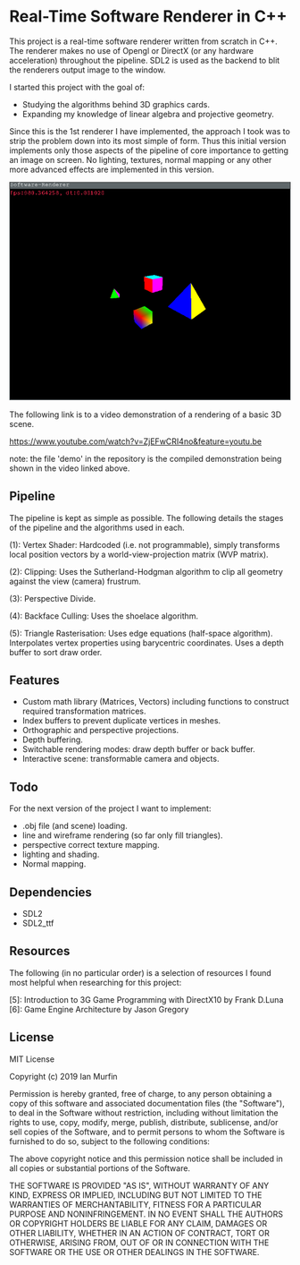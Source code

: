 # Real-Time Software Renderer in C++

This project is a real-time software renderer written from scratch in C++. The 
renderer makes no use of Opengl or DirectX (or any hardware acceleration) 
throughout the pipeline. SDL2 is used as the backend to blit the renderers 
output image to the window.

I started this project with the goal of:

- Studying the algorithms behind 3D graphics cards.
- Expanding my knowledge of linear algebra and projective geometry.

Since this is the 1st renderer I have implemented, the approach I took was to 
strip the problem down into its most simple of form. Thus this initial version 
implements only those aspects of the pipeline of core importance to getting an 
image on screen. No lighting, textures, normal mapping or any other more 
advanced effects are implemented in this version.

![scene capture](img/capture.png)

The following link is to a video demonstration of a rendering of a basic 3D 
scene.

https://www.youtube.com/watch?v=ZjEFwCRI4no&feature=youtu.be

note: the file 'demo' in the repository is the compiled demonstration being 
shown in the video linked above.

## Pipeline

The pipeline is kept as simple as possible. The following details the stages of
the pipeline and the algorithms used in each.

(1): Vertex Shader: Hardcoded (i.e. not programmable), simply transforms local 
  position vectors by a world-view-projection matrix (WVP matrix).

(2): Clipping: Uses the Sutherland-Hodgman algorithm to clip all geometry 
  against the view (camera) frustrum.

(3): Perspective Divide.

(4): Backface Culling: Uses the shoelace algorithm.

(5): Triangle Rasterisation: Uses edge equations (half-space algorithm). 
  Interpolates vertex properties using barycentric coordinates. Uses a depth
  buffer to sort draw order.

## Features

- Custom math library (Matrices, Vectors) including functions to construct 
  required transformation matrices.
- Index buffers to prevent duplicate vertices in meshes.
- Orthographic and perspective projections.
- Depth buffering.
- Switchable rendering modes: draw depth buffer or back buffer.
- Interactive scene: transformable camera and objects.

## Todo

For the next version of the project I want to implement:

- .obj file (and scene) loading.
- line and wireframe rendering (so far only fill triangles).
- perspective correct texture mapping.
- lighting and shading.
- Normal mapping.

## Dependencies

- SDL2
- SDL2_ttf

## Resources

The following (in no particular order) is a selection of resources I found most 
helpful when researching for this project:

[1]: http://www.cs.bath.ac.uk/~pjw/NOTES/75-ACG/ch6-projective.pdf
[2]: https://www.uni-obuda.hu/journal/Mileff_Nehez_Dudra_63.pdf
[3]: http://citeseerx.ist.psu.edu/viewdoc/download?doi=10.1.1.162.1859&rep=rep1&type=pdf
[4]: http://www.cs.gettysburg.edu/~ilinkin/courses/Fall-2014/cs373/handouts/papers/sh-rpc-74.pdf
[5]: Introduction to 3G Game Programming with DirectX10 by Frank D.Luna
[6]: Game Engine Architecture by Jason Gregory

## License

MIT License

Copyright (c) 2019 Ian Murfin

Permission is hereby granted, free of charge, to any person obtaining a copy
of this software and associated documentation files (the "Software"), to deal
in the Software without restriction, including without limitation the rights
to use, copy, modify, merge, publish, distribute, sublicense, and/or sell
copies of the Software, and to permit persons to whom the Software is
furnished to do so, subject to the following conditions:

The above copyright notice and this permission notice shall be included in all
copies or substantial portions of the Software.

THE SOFTWARE IS PROVIDED "AS IS", WITHOUT WARRANTY OF ANY KIND, EXPRESS OR
IMPLIED, INCLUDING BUT NOT LIMITED TO THE WARRANTIES OF MERCHANTABILITY,
FITNESS FOR A PARTICULAR PURPOSE AND NONINFRINGEMENT. IN NO EVENT SHALL THE
AUTHORS OR COPYRIGHT HOLDERS BE LIABLE FOR ANY CLAIM, DAMAGES OR OTHER
LIABILITY, WHETHER IN AN ACTION OF CONTRACT, TORT OR OTHERWISE, ARISING FROM,
OUT OF OR IN CONNECTION WITH THE SOFTWARE OR THE USE OR OTHER DEALINGS IN THE
SOFTWARE.
